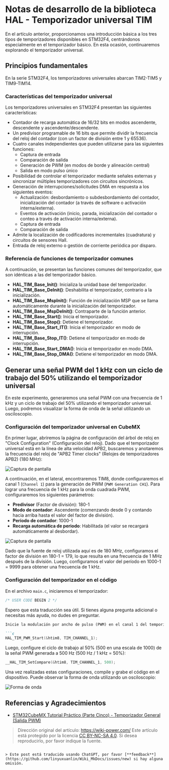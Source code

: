 # Notas de desarrollo de la biblioteca HAL - Temporizador universal TIM

En el artículo anterior, proporcionamos una introducción básica a los tres tipos de temporizadores disponibles en STM32F4, centrándonos especialmente en el temporizador básico. En esta ocasión, continuaremos explorando el temporizador universal.

## Principios fundamentales

En la serie STM32F4, los temporizadores universales abarcan TIM2-TIM5 y TIM9-TIM14.

### Características del temporizador universal

Los temporizadores universales en STM32F4 presentan las siguientes características:

- Contador de recarga automática de 16/32 bits en modos ascendente, descendente y ascendente/descendente.
- Un predivisor programable de 16 bits que permite dividir la frecuencia del reloj del contador (con un factor de división entre 1 y 65536).
- Cuatro canales independientes que pueden utilizarse para las siguientes funciones:
  - Captura de entrada
  - Comparación de salida
  - Generación de PWM (en modos de borde y alineación central)
  - Salida en modo pulso único
- Posibilidad de controlar el temporizador mediante señales externas y sincronizar múltiples temporizadores con circuitos sincrónicos.
- Generación de interrupciones/solicitudes DMA en respuesta a los siguientes eventos:
  - Actualización: desbordamiento o subdesbordamiento del contador, inicialización del contador (a través de software o activación interna/externa).
  - Eventos de activación (inicio, parada, inicialización del contador o conteo a través de activación interna/externa).
  - Captura de entrada
  - Comparación de salida
- Admite la localización de codificadores incrementales (cuadratura) y circuitos de sensores Hall.
- Entrada de reloj externo o gestión de corriente periódica por disparo.

### Referencia de funciones de temporizador comunes

A continuación, se presentan las funciones comunes del temporizador, que son idénticas a las del temporizador básico.

- **HAL_TIM_Base_Init()**: Inicializa la unidad base del temporizador.
- **HAL_TIM_Base_DeInit()**: Deshabilita el temporizador, contrario a la inicialización.
- **HAL_TIM_Base_MspInit()**: Función de inicialización MSP que se llama automáticamente durante la inicialización del temporizador.
- **HAL_TIM_Base_MspDeInit()**: Contraparte de la función anterior.
- **HAL_TIM_Base_Start()**: Inicia el temporizador.
- **HAL_TIM_Base_Stop()**: Detiene el temporizador.
- **HAL_TIM_Base_Start_IT()**: Inicia el temporizador en modo de interrupción.
- **HAL_TIM_Base_Stop_IT()**: Detiene el temporizador en modo de interrupción.
- **HAL_TIM_Base_Start_DMA()**: Inicia el temporizador en modo DMA.
- **HAL_TIM_Base_Stop_DMA()**: Detiene el temporizador en modo DMA.

## Generar una señal PWM del 1 kHz con un ciclo de trabajo del 50% utilizando el temporizador universal

En este experimento, generaremos una señal PWM con una frecuencia de 1 kHz y un ciclo de trabajo del 50% utilizando el temporizador universal. Luego, podremos visualizar la forma de onda de la señal utilizando un osciloscopio.

### Configuración del temporizador universal en CubeMX

En primer lugar, abriremos la página de configuración del árbol de reloj en "Clock Configuration" (Configuración del reloj). Dado que el temporizador universal está en la línea de alta velocidad APB2, buscaremos y anotaremos la frecuencia del reloj de "APB2 Timer clocks" (Relojes de temporizadores APB2) (180 MHz):

![Captura de pantalla](https://img.wiki-power.com/d/wiki-media/img/20210627133951.png)

A continuación, en el lateral, encontraremos TIM8, donde configuraremos el canal 1 (`Channel 1`) para la generación de PWM (`PWM Generation CH1`). Para lograr una frecuencia de 1 kHz para la onda cuadrada PWM, configuraremos los siguientes parámetros:

- **Predivisor** (Factor de división): 180-1
- **Modo de contador**: Ascendente (comenzando desde 0 y contando hacia arriba hasta el valor del factor de división).
- **Período de contador**: 1000-1
- **Recarga automática de periodo**: Habilitada (el valor se recargará automáticamente al desbordar).

![Captura de pantalla](https://img.wiki-power.com/d/wiki-media/img/20210627153422.png)

Dado que la fuente de reloj utilizada aquí es de 180 MHz, configuramos el factor de división en 180-1 = 179, lo que resulta en una frecuencia de 1 MHz después de la división. Luego, configuramos el valor del período en 1000-1 = 9999 para obtener una frecuencia de 1 kHz. 

### Configuración del temporizador en el código

En el archivo `main.c`, iniciaremos el temporizador:

```c title="main.c"
/* USER CODE BEGIN 2 */
```

Espero que esta traducción sea útil. Si tienes alguna pregunta adicional o necesitas más ayuda, no dudes en preguntar.

```markdown
Inicie la modulación por ancho de pulso (PWM) en el canal 1 del temporizador HAL_TIM8:

```c
HAL_TIM_PWM_Start(&htim8, TIM_CHANNEL_1);
```

Luego, configure el ciclo de trabajo al 50% (500 en una escala de 1000) de la señal PWM generada a 500 Hz (500 Hz / 1 kHz = 50%):

```c
__HAL_TIM_SetCompare(&htim8, TIM_CHANNEL_1, 500);
```

Una vez realizadas estas configuraciones, compile y grabe el código en el dispositivo. Puede observar la forma de onda utilizando un osciloscopio:

![Forma de onda](https://img.wiki-power.com/d/wiki-media/img/20210627154737.jpg)

## Referencias y Agradecimientos

- [STM32CubeMX Tutorial Práctico (Parte Cinco) - Temporizador General (Salida PWM)](https://blog.csdn.net/weixin_43892323/article/details/104776035)

> Dirección original del artículo: <https://wiki-power.com/>
> Este artículo está protegido por la licencia [CC BY-NC-SA 4.0](https://creativecommons.org/licenses/by/4.0/deed.zh). Si desea reproducirlo, por favor indique la fuente.
```

> Este post está traducido usando ChatGPT, por favor [**feedback**](https://github.com/linyuxuanlin/Wiki_MkDocs/issues/new) si hay alguna omisión.